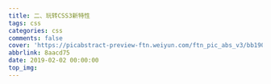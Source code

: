 ```yaml
---
title: 二、玩转CSS3新特性
tags: css
categories: css
comments: false
cover: 'https://picabstract-preview-ftn.weiyun.com/ftn_pic_abs_v3/bb19094a49bcf974bb4d0c6ed78e3315d04d32cc442cf337605279d34b22cac15d514efd49edc5d0297a5d85c8b7a6d0?pictype=scale&from=30113&version=3.3.3.3&uin=851681631&fname=02_CSS3.jpg&size=750'
abbrlink: 8aacd75
date: 2019-02-02 00:00:00
top_img:
---
```

